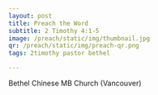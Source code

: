 ```yaml
---
layout: post
title: Preach the Word
subtitle: 2 Timothy 4:1-5
image: /preach/static/img/thumbnail.jpg
qr: /preach/static/img/preach-qr.png
tags: 2timothy pastor bethel

---
```

Bethel Chinese MB Church (Vancouver)
